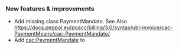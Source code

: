 ### New features & improvements
- Add missing class PaymentMandate. See Also https://docs.peppol.eu/poacc/billing/3.0/syntax/ubl-invoice/cac-PaymentMeans/cac-PaymentMandate/
- Add <cac:PaymentMandate> to <PaymentMeans>
